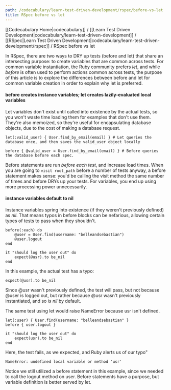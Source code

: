```yaml
---
path: /codecabulary/learn-test-driven-development/rspec/before-vs-let
title: RSpec before vs let
---
```

[[Codecabulary Home|codecabulary]] / [[Learn Test Driven Development|codecabulary/learn-test-driven-development]] / [[RSpec|Learn Test Driven Development|codecabulary/learn-test-driven-development/rspec]] / RSpec before vs let

<!-- ---title: RSpec before vs let -->

In RSpec, there are two ways to DRY up tests (before and let) that share an intersecting purpose: to create variables that are common across tests. For common variable instantiation, the Ruby community prefers _let_, and while _before_ is often used to perform actions common across tests, the purpose of this article is to explore the differences between before and let for common variable creation in order to explain why let is preferred. 

#### before creates instance variables; let creates lazily-evaluated local variables

Let variables don't exist until called into existence by the actual tests, so you won't waste time loading them for examples that don't use them. They're also memoized, so they're useful for encapsulating database objects, due to the cost of making a database request. 

	let(:valid_user) { User.find_by_email(email) } # Let queries the database once, and then saves the valid_user object locally
	
	before { @valid_user = User.find_by_email(email) } # Before queries the database before each spec. 

Before statements are run _before each test_, and increase load times. When you are going to `visit root_path` before a number of tests anyway, a before statement makes sense: you'd be calling the visit method the same number of times and before DRYs up your tests. For variables, you end up using more processing power unnecessarily.

#### instance variables default to nil

Instance variables spring into existence (if they weren't previously defined) as _nil_. That means typos in before blocks can be nefarious, allowing certain types of tests to pass when they shouldn't.

	before(:each) do
		@user = User.find(username: "belleandsebastian")
		@user.logout
	end
		
	it "should log the user out" do
		expect(@usr).to be_nil
	end

In this example, the actual test has a typo:

	expect(@usr).to be_nil
	
Since @usr wasn't previously defined, the test will pass, but not because @user is logged out, but rather because @usr wasn't previously instantiated, and so _is nil_ by default.

The same test using let would raise NameError because usr isn't defined.

	let(:user) { User.find(username: "belleandsebastian" }
	before { user.logout }
	
	it "should log the user out" do
		expect(usr).to be_nil
	end
	
Here, the test fails, as we expected, and Ruby alerts us of our typo"

	NameError: undefined local variable or method 'usr'

Notice we still utilized a before statement in this example, since we needed to call the logout method on user. Before statements have a purpose, but variable definition is better served by let. 



